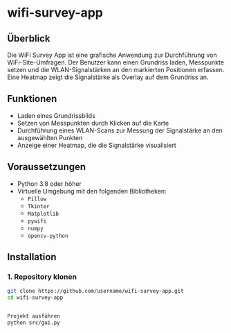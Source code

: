 # wifi-survey-app

## Überblick
Die WiFi Survey App ist eine grafische Anwendung zur Durchführung von WiFi-Site-Umfragen. Der Benutzer kann einen Grundriss laden, Messpunkte setzen und die WLAN-Signalstärken an den markierten Positionen erfassen. Eine Heatmap zeigt die Signalstärke als Overlay auf dem Grundriss an.

## Funktionen
- Laden eines Grundrissbilds
- Setzen von Messpunkten durch Klicken auf die Karte
- Durchführung eines WLAN-Scans zur Messung der Signalstärke an den ausgewählten Punkten
- Anzeige einer Heatmap, die die Signalstärke visualisiert

## Voraussetzungen
- Python 3.8 oder höher
- Virtuelle Umgebung mit den folgenden Bibliotheken:
  - `Pillow`
  - `Tkinter`
  - `Matplotlib`
  - `pywifi`
  - `numpy`
  - `opencv-python`

## Installation

### 1. Repository klonen

```bash
git clone https://github.com/username/wifi-survey-app.git
cd wifi-survey-app


Projekt ausführen 
python src/gui.py
